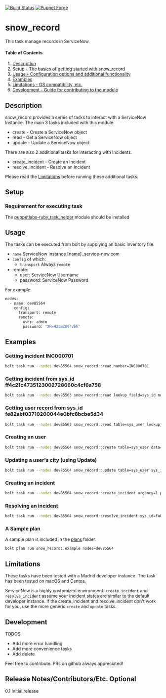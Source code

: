 [![Build Status](https://travis-ci.org/maju6406/snow_record.svg?branch=master)](https://travis-ci.org/maju6406/cert_sign)
[![Puppet Forge](https://img.shields.io/puppetforge/v/beersy/snow_record.svg)](https://forge.puppetlabs.com/beersy/snow_record)

# snow_record

This task manage records in ServiceNow.

#### Table of Contents

1. [Description](#description)
2. [Setup - The basics of getting started with snow_record](#setup)
3. [Usage - Configuration options and additional functionality](#usage)
4. [Examples](#examples)
5. [Limitations - OS compatibility, etc.](#limitations)
6. [Development - Guide for contributing to the module](#development)

## Description

snow_record provides a series of tasks to interact with a ServiceNow Instance. The main 3 tasks included with this module:

* create - Create a ServiceNow object
* read - Get a ServiceNow object
* update - Update a ServiceNow object

There are also 2 additional tasks for interacting with Incidents.

* create_incident - Create an Incident
* resolve_incident - Resolve an Incident

Please read the [Limitations](#Limitations) before running these additional tasks.

## Setup

### Requirement for executing task

The [puppetlabs-ruby_task_helper](https://forge.puppet.com/puppetlabs/ruby_task_helper) module should be installed

## Usage

The tasks can be executed from bolt by supplying an basic inventory file:

* `name` ServiceNow Instance [name]..service-now.com
* `config` of which:
  * `transport` Always `remote`
* remote:
  * user: ServiceNow Username
  * password: ServiceNow Password  

For example:

```bash
nodes:
  - name: dev85564
    config:
      transport: remote
      remote:
        user: admin
        password: "XHxH2tmZ69*Vbh"
```

## Examples

### Getting incident INC000701

```bash
bolt task run --nodes dev85564 snow_record::read number=INC000701
```

### Getting incident from sys_id ff4c21c4735123002728660c4cf6a758

```bash
bolt task run --nodes dev85563 snow_record::read lookup_field=sys_id number=ff4c21c4735123002728660c4cf6a758
```

### Getting user record from sys_id fe82abf03710200044e0bfc8bcbe5d34

```bash
bolt task run --nodes dev85563 snow_record::read table=sys_user lookup_field=sys_id number=fe82abf03710200044e0bfc8bcbe5d34
```

### Creating an user

```bash
bolt task run --nodes dev85564 snow_record::create table=sys_user data='{"first_name":"Frank","last_name":"Sinatra"}'
```

### Updating a user's city (using Update)

```bash
bolt task run --nodes dev85564 snow_record::update table=sys_user sys_id=fe82abf03710200044e0bfc8bcbe5d34 data='{"city":"Pittsburgh"}'
```

### Creating an incident

```bash
bolt task run --nodes dev85564 snow_record::create_incident urgency=1 priority=2 severity=3 additional_data='{"short_description":"This is a test incident opened by Puppet"}'
```

### Resolving an incident

```bash
bolt task run --nodes dev85564 snow_record::resolve_incident sys_id=fa8ecfe6db8373009395af264896199e close_notes="Closing Time1" additional_data='{"close_code":"Solved (Work Around)"}'
```

### A Sample plan
A sample plan is included in the [plans](http://github.com/maju6406/snow_record/plans) folder.
```bash
bolt plan run snow_record::example nodes=dev85564
```

## Limitations

These tasks have been tested with a Madrid developer instance. The task has been tested on macOS and Centos.

ServiceNow is a highly customized environment. `create_incident` and `resolve_incident` assume your incident states are similar to the default developer instance. If the create_incident and resolve_incident don't work for you, use the more generic `create` and `update` tasks.

## Development

TODOS:  

* Add more error handling
* Add more convenience tasks
* Add delete

Feel free to contribute. PRs on github always appreciated!

## Release Notes/Contributors/Etc. **Optional**

0.1 Initial release

